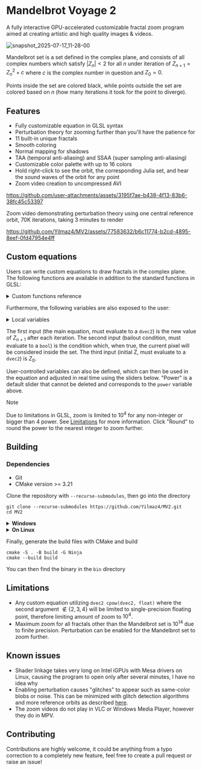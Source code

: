# Mandelbrot Voyage 2
A fully interactive GPU-accelerated customizable fractal zoom program aimed at creating artistic and high quality images & videos.

![snapshot_2025-07-17_11-28-00](https://github.com/user-attachments/assets/4dd5d5e4-7db7-411e-885b-816ea37e16ab)

Mandelbrot set is a set defined in the complex plane, and consists of all complex numbers which satisfy $|Z_n| < 2$ for all $n$ under iteration of $Z_{n+1}=Z_n^2+c$ where $c$ is the complex number in question and $Z_0=0$.

Points inside the set are colored black, while points outside the set are colored based on $n$ (how many iterations it took for the point to diverge).

## Features
- Fully customizable equation in GLSL syntax
- Perturbation theory for zooming further than you'll have the patience for
- 11 built-in unique fractals
- Smooth coloring
- Normal mapping for shadows
- TAA (temporal anti-aliasing) and SSAA (super sampling anti-aliasing)
- Customizable color palette with up to 16 colors
- Hold right-click to see the orbit, the corresponding Julia set, and hear the sound waves of the orbit for any point
- Zoom video creation to uncompressed AVI

https://github.com/user-attachments/assets/3195f7ae-b438-4f13-83b6-38fc45c53397

Zoom video demonstrating perturbation theory using one central reference orbit, 70K iterations, taking 3 minutes to render

https://github.com/Yilmaz4/MV2/assets/77583632/b6c11774-b2cd-4895-8eef-0fd47954e4ff

## Custom equations
Users can write custom equations to draw fractals in the complex plane. The following functions are available in addition to the standard functions in GLSL:

<details>
<summary>Custom functions reference</summary>
  
### Double-precision transcendental functions
| Function | Definition |
| --- | --- |
| `double atan2(double, double)` | $\tan^{-1}(x/y)$ |
| `double dsin(double)` | $\sin(x)$ |
| `double dcos(double)` | $\cos(x)$ |
| `double dlog(double)` | $\ln(x)$ |
| `double dexp(double)` | $e^x$ |
| `double dpow(double, double)` | $x^y$ |

### Complex-defined double-precision functions
| Function | Definition |
| --- | --- |
| `dvec2 cexp(dvec2)` | $e^z $|
| `dvec2 cconj(dvec2)` | $\bar{z} $|
| `double carg(dvec2)` | $\arg{(z)}$|
| `dvec2 cmultiply(dvec2, dvec2)` | $z\cdot w$|
| `dvec2 cdivide(dvec2, dvec2)` | $\{z}/{w} $|
| `dvec2 clog(dvec2)` | $\ln{(z)}$ |
| `dvec2 cpow(dvec2, float)` | $z^x, x \in \mathbb{R}$|
| `dvec2 csin(dvec2)` | $\sin(z)$|
| `dvec2 ccos(dvec2)` | $\cos(z)$|
</details>

Furthermore, the following variables are also exposed to the user:
<details>
  <summary>Local variables</summary>

  | Name | Description |
  | --- | --- |
  | `dvec2 c` | Corresponding point in the complex plane of the current pixel |
  | `dvec2 z` | $Z_n$ |
  | `dvec2 prevz` | $Z_{n-1}$ |
  | `int i` | Number of iterations so far |
  | `dvec2 xsq` | $\Re^2(Z_n)$, for optimization purposes |
  | `dvec2 ysq` | $\Im^2(Z_n)$, for optimization purposes |
  | `float power` | Uniform variable of type float, adjustable from the UI |
  | `int max_iters` | Maximum number of iterations before point is considered inside the set |
  | `double zoom` | Length of a single pixel in screen space in the complex plane |
  | `dvec2 center` | Center point of the window in the complex plane |
  | `dvec2 mouseCoord` | Point in the complex plane that the mouse cursor is on |
  | `dvec2 initialz` | Initial value of $Z_n$ |
</details>

The first input (the main equation, must evaluate to a `dvec2`) is the new value of $Z_{n+1}$ after each iteration. The second input (bailout condition, must evaluate to a `bool`) is the condition which, when true, the current pixel will be considered inside the set. The third input (initial Z, must evaluate to a `dvec2`) is $Z_0$.

User-controlled variables can also be defined, which can then be used in the equation and adjusted in real time using the sliders below. "Power" is a default slider that cannot be deleted and corresponds to the `power` variable above. 

> [!NOTE]  
> Due to limitations in GLSL, zoom is limited to $10^4$ for any non-integer or bigger than 4 power. See [Limitations](#limitations) for more information. Click "Round" to round the power to the nearest integer to zoom further.

## Building

### Dependencies
- Git
- CMake version >= 3.21

Clone the repository with `--recurse-submodules`, then go into the directory
```
git clone --recurse-submodules https://github.com/Yilmaz4/MV2.git
cd MV2
```

<details>
  <summary><b>Windows</b></summary>

<br>

Install MSYS2 to `C:\msys64`, and from a MSYS2 UCRT64 terminal, run 
```
pacman -Syu mingw-w64-ucrt-x86_64-gcc mingw-w64-x86_64-ninja
```
Then add `C:\msys64\mingw64\bin` to PATH.
</details>

<details>
  <summary><b>On Linux</b></summary>

<br>

**Arch Linux**
```
sudo pacman -S base-devel cmake ninja
```
**Debian/Ubuntu**
```
sudo apt install build-essential cmake ninja-build
```
**Fedora**
```
sudo dnf install gcc-c++ cmake ninja-build pkg-config
```
**openSUSE**
```
sudo zypper in -t pattern devel-basis
sudo zypper install cmake ninja
```
</details>

Finally, generate the build files with CMake and build
```
cmake -S . -B build -G Ninja
cmake --build build
```

You can then find the binary in the `bin` directory

## Limitations
- Any custom equation utilizing `dvec2 cpow(dvec2, float)` where the second argument $\not\in \{2, 3, 4\}$ will be limited to single-precision floating point, therefore limiting amount of zoom to $10^4$.
- Maximum zoom for all fractals other than the Mandelbrot set is $10^{14}$ due to finite precision. Perturbation can be enabled for the Mandelbrot set to zoom further.

## Known issues
- Shader linkage takes very long on Intel iGPUs with Mesa drivers on Linux, causing the program to open only after several minutes, I have no idea why
- Enabling perturbation causes "glitches" to appear such as same-color blobs or noise. This can be minimized with glitch detection algorithms and more reference orbits as described [here](https://mathr.co.uk/blog/2021-05-14_deep_zoom_theory_and_practice.html).
- The zoom videos do not play in VLC or Windows Media Player, however they do in MPV.

## Contributing
Contributions are highly welcome, it could be anything from a typo correction to a completely new feature, feel free to create a pull request or raise an issue!
